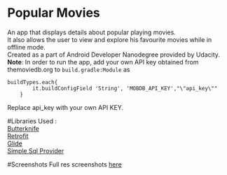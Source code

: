 # Popular Movies
An app that displays details about popular playing movies.<br />
It also allows the user to view and explore his favourite movies while in offline mode. <br />
Created as a part of Android Developer Nanodegree provided by Udacity.<br /><b>Note</b>: In order to run the app, add your own API key obtained from themoviedb.org to ```build.gradle:Module``` as 
```
buildTypes.each{
        it.buildConfigField 'String', 'MOBDB_API_KEY',"\"api_key\""
    }
```
Replace api_key with your own API KEY.<br />

#Libraries Used : <br />
[Butterknife](https://github.com/JakeWharton/butterknife)<br />
[Retrofit](https://github.com/square/retrofit)<br />
[Glide](https://github.com/bumptech/glide)<br />
[Simple Sql Provider](https://github.com/ckurtm/simple-sql-provider)<br />

#Screenshots
Full res screenshots [here](http://imgur.com/a/Ijzy2) 
